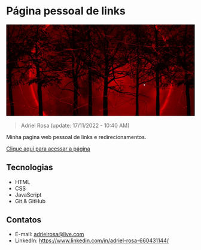 # Página pessoal de links

![preview](./.github/preview.gif)

> Adriel Rosa (update: 17/11/2022 - 10:40 AM)

Minha pagina web pessoal de links e redirecionamentos.

[Clique aqui para acessar a página](https://adrielrosa2001.github.io/minha_pagina_pessoal_de_links/index.html)

## Tecnologias

- HTML
- CSS
- JavaScript
- Git & GitHub

## Contatos

- E-mail: adrielrosa@live.com
- LinkedIn: https://www.linkedin.com/in/adriel-rosa-660431144/
